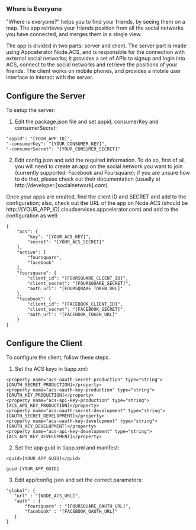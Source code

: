 ### Where is Everyone

"Where is everyone?" helps you to find your friends, by seeing them on a map. The app retrieves your friends position from all the social networks you have connected, and merges them in a single view.

The app is divided in two parts: server and client. The server part is made using Appcelerator Node.ACS, and is responsible for the connection with external social networks; it provides a set of APIs to signup and login into ACS, connect to the social networks and retrieve the positions of your friends. The client works on mobile phones, and provides a mobile user interface to interact with the server.

## Configure the Server
To setup the server:

1. Edit the package.json file and set appid, consumerKey and consumerSecret:

~~~
"appid": "[YOUR_APP_ID]",
"-consumerKey": "[YOUR_CONSUMER_KEY]",
"-consumerSecret": "[YOUR_CONSUMER_SECRET]"
~~~

2. Edit config.json and add the required information.
To do so, first of all, you will need to create an app on the social network you want to join (currently supported: Facebook and Foursquare); if you are unsure how to do that, please check out their documentation (usually at http://developer.[socialnetwork].com).

Once your apps are created, find the client ID and SECRET and add to the configuration; also, check out the URL of the app on Node.ACS (should be http://[YOUR_APP_ID].cloudservices.appcelerator.com) and add to the configuration as well:

~~~
{
    "acs": {
        "key": "[YOUR_ACS_KEY]",
        "secret": "[YOUR_ACS_SECRET]"
    },
    "active": [
        "foursquare",
        "facebook"
    ],
    "foursquare": {
        "client_id": "[FOURSQUARE_CLIENT_ID]",
        "client_secret": "[FOURSQUARE_SECRET]",
        "auth_url": "[FOURSQUARE_TOKEN_URL]"
    },
    "facebook": {
        "client_id": "[FACEBOOK_CLIENT_ID]",
        "client_secret": "[FACEBOOK_SECRET]",
        "auth_url": "[FACEBOOK_TOKEN_URL]"
    }
}
~~~


## Configure the Client
To configure the client, follow these steps.

1. Set the ACS keys in tiapp.xml:

~~~
<property name="acs-oauth-secret-production" type="string">[OAUTH_SECRET_PRODUCTION]</property>
<property name="acs-oauth-key-production" type="string">[OAUTH_KEY_PRODUCTION]</property>
<property name="acs-api-key-production" type="string">[ACS_API_KEY_PRODUCTION]</property>
<property name="acs-oauth-secret-development" type="string">[OAUTH_SECRET_DEVELOPMENT]</property>
<property name="acs-oauth-key-development" type="string">[OAUTH_KEY_DEVELOPMENT]</property>
<property name="acs-api-key-development" type="string">[ACS_API_KEY_DEVELOPMENT]</property>
~~~

2. Set the app guid in tiapp.xml and manifest:

~~~
<guid>[YOUR_APP_GUID]</guid>
~~~

~~~
guid:[YOUR_APP_GUID]
~~~

3. Edit app/config.json and set the correct parameters:

~~~
"global": {
   "url" : "[NODE_ACS_URL]",
   "auth" : {
       "foursquare" : "[FOURSQUARE_OAUTH_URL]",
       "facebook" : "[FACEBOOK_OAUTH_URL]"
   }
}
~~~